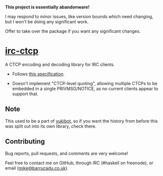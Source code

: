 **This project is essentially abandonware!**

I may respond to minor issues, like version bounds which need
changing, but I won't be doing any significant work.

Offer to take over the package if you want any significant changes.

[irc-ctcp][]
=========

A CTCP encoding and decoding library for IRC clients.

 - Follows [this specification][ctcpspec].

 - Doesn't implement "CTCP-level quoting", allowing multiple CTCPs to
   be embedded in a single PRIVMSG/NOTICE, as no current clients
   appear to support that.

Note
----

This used to be a part of [yukibot][], so if you want the history from
before this was split out into its own library, check there.

Contributing
------------

Bug reports, pull requests, and comments are very welcome!

Feel free to contact me on GitHub, through IRC (#haskell on freenode),
or email (mike@barrucadu.co.uk).

[irc-ctcp]: https://hackage.haskell.org/package/irc-ctcp
[ctcpspec]: http://www.irchelp.org/irchelp/rfc/ctcpspec.html
[yukibot]:  https://github.com/barrucadu/yukibot

